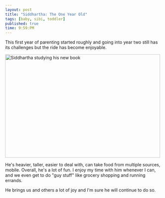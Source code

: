 ```yaml
---
layout: post
title: "Siddhartha: The One Year Old"
tags: [baby, sibi, toddler]
published: true
time: 9:59:PM
---
```


This first year of parenting started roughly and going into year two still has
its challenges but the ride has become enjoyable.

<div class="side">
<a href="http://www.flickr.com/photos/ketiya/sets/72157626722598543/"
   title="Studying his new book">
   <img src="http://farm4.static.flickr.com/3651/5779041105_20ac3805e8.jpg"
    width="500" height="334" alt="Siddhartha studying his new book" /></a>
</div>

He's heavier, taller, easier to deal with, can take food from multiple sources,
mobile.  Overall, he's a lot of fun.  I enjoy my time with him whenever I can, 
and we even get to do "guy stuff" like grocery shopping
and running errands.

He brings us and others a lot of joy and I'm sure he will continue to do so.
